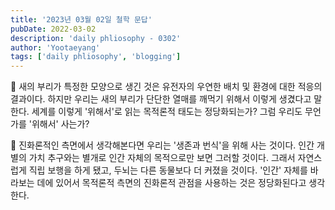 ```yaml
---
title: '2023년 03월 02일 철학 문답'
pubDate: 2022-03-02
description: 'daily phliosophy - 0302'
author: 'Yootaeyang'
tags: ['daily phliosophy', 'blogging']
---
```


🤔 새의 부리가 특정한 모양으로 생긴 것은 유전자의 우연한 배치 및 환경에 대한 적응의 결과이다. 하지만 우리는 새의 부리가 단단한 열매를 깨먹기 위해서 이렇게 생겼다고 말한다. 세계를 이렇게 '위해서'로 읽는 목적론적 태도는 정당화되는가? 그럼 우리도 무언가를 '위해서' 사는가?

📢 진화론적인 측면에서 생각해본다면 우리는 '생존과 번식'을 위해 사는 것이다. 인간 개별의 가치 추구와는 별개로 인간 자체의 목적으로만 보면 그러할 것이다. 그래서 자연스럽게 직립 보행을 하게 됐고, 두뇌는 다른 동물보다 더 커졌을 것이다. '인간' 자체를 바라보는 데에 있어서 목적론적 측면의 진화론적 관점을 사용하는 것은 정당화된다고 생각한다.
